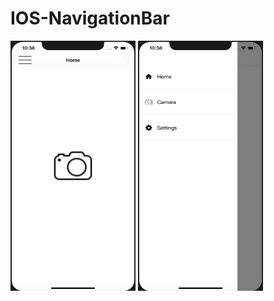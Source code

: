 # IOS-NavigationBar

<img src="https://raw.githubusercontent.com/vraj6198/IOS-NavigationBar/master/Home.png" width="200" height="400">    <img src="https://raw.githubusercontent.com/vraj6198/IOS-NavigationBar/master/Nav.png" width="200" height="400">




